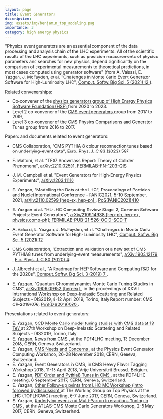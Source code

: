 ```yaml
---
layout: page
title: Event Generators
description: 
img: assets/img/benjamin_top_modeling.png
importance: 3
category: high energy physics
---
```


"Physics event generators are an essential component of the data processing and analysis chain of the LHC experiments. All of the scientific results of the LHC experiments, such as precision measurements of physics parameters and searches for new physics, depend significantly on the comparison of experimental measurements to theoretical predictions, in most cases computed using generator software" (from A. Valsssi, E. Yazgan, J. McFayden, et al. "Challenges in Monte Carlo Event Generator Software for High-Luminosity LHC", <a href="https://link.springer.com/article/10.1007/s41781-021-00055-1"> Comput. Softw. Big Sci. 5 (2021) 12 </a>).

Related convenerships:
* Co-convener of the <a href="https://hepsoftwarefoundation.org/activities/generators.html"> physics generators group of High Energy Physics Software Foundation (HSF) </a> from 2020 to 2023. 
* Level 2 co-convener of the <a href="https://twiki.cern.ch/twiki/bin/view/CMS/GeneratorMain"> CMS event generators </a> group from 2017 to 2019, 
* Level 3 co-convener of the CMS Physics Comparisons and Generator Tunes group from 2016 to 2017. 

Papers and documents related to event generators:

* CMS Collaboration, "CMS PYTHIA 8 colour reconnection tunes based on underlying-event data", <a href="https://link.springer.com/article/10.1140/epjc/s10052-023-11630-8"> Euro. Phys. J. C 83 (2023) 587 </a>

* F. Maltoni, et al. "TF07 Snowmass Report: Theory of Collider Phenomena", <a href="https://doi.org/10.48550/arXiv.2210.02591"> arXiv:2210.02591, FERMILAB-FN-1203-QIS </a>

* J. M. Campbell et al. "Event Generators for High-Energy Physics Experiments", <a href="https://arxiv.org/abs/2203.11110"> arXiv:2203.11110 </a>

* E. Yazgan, "Modelling the Data at the LHC", Proceedings of Particles and Nuclei International Conference - PANIC2021, 5-10 September, 2021, <a href="https://arxiv.org/abs/2110.02599"> arXiv:2110.02599 [hep-ex, hep-ph] </a>, <a href="https://pos.sissa.it/380/410/"> PoS(PANIC2021)410 </a>

* E. Yazgan et al. "HL-LHC Computing Review Stage-2, Common Software Projects: Event Generators", <a href="https://arxiv.org/abs/2109.14938"> arXiv/2109.14938 [hep-ph, hep-ex, physics.comp-ph]; FERMILAB-PUB-21-526-OCIO-SCD-T </a>

* A. Valsssi, E. Yazgan, J. McFayden, et al. "Challenges in Monte Carlo Event Generator Software for High-Luminosity LHC", <a href="https://link.springer.com/article/10.1007/s41781-021-00055-1"> Comput. Softw. Big Sci. 5 (2021) 12 </a>

* CMS Collaboration, "Extraction and validation of a new set of CMS PYTHIA8 tunes from underlying-event measurements", <a href="https://arxiv.org/abs/1903.12179"> arXiv:1903.12179 </a>, <a href="https://link.springer.com/article/10.1140%2Fepjc%2Fs10052-019-7499-4"> Eur. Phys. J. C 80 (2020) 4</a>.

* J. Albrecht et al., "A Roadmap for HEP Software and Computing R&D for the 2020s", <a href="https://link.springer.com/article/10.1007/s41781-018-0018-8"> Comput. Softw. Big Sci. 3 (2019) 7 </a>.

* E. Yazgan, "Quantum Chromodynamics Monte Carlo Tuning Studies in CMS", <a href="https://arxiv.org/abs/1906.09952"> arXiv:1906.09952 [hep-ex] </a>, in the proceedings of XXVII International Workshop on Deep-Inelastic Scattering and Related Subjects - DIS2019, 8-12 April 2019, Torino, Italy Report number: CMS CR-2019/076, <a href="https://pos.sissa.it/352/080/"> PoS(DIS2019)080 </a>.


Presentations related to event generators:

* E. Yazgan, <a href="https://indico.cern.ch/event/749003/contributions/3319993/attachments/1828109/2992656/yazgan_DIS2019.pdf"> QCD Monte Carlo model tuning studies with CMS data at 13 TeV </a> at 27th Workshop on Deep-Inelastic Scattering and Related Subjects - DIS2019, Torino, Italy 
* E. Yazgan, <a href="https://indico.cern.ch/event/761343/timetable/"> News from CMS </a>, at the PDF4LHC meeting, 13 December 2018, CERN, Geneva, Switzerland.
* E. Yazgan, <a href="https://indico.cern.ch/event/751693/timetable/"> CMS Needs and Concerns </a>, at the Physics Event Generator Computing Workshop, 26-28 November 2018, CERN, Geneva, Switzerland.
* E. Yazgan, Event Generators in CMS, in CMS Heavy Flavor Tagging Workshop 2018, 11-13 April 2018, Vrije Universiteit Brussel, Belgium.
* E. Yazgan, <a href="https://indico.cern.ch/event/647565/timetable/"> PDF Order and Pythia8 Tunes in CMS </a>, at the PDF4LHC meeting, 6 September 2017, CERN, Geneva, Switzerland.
* E. Yazgan, <a href="https://indico.cern.ch/event/596233/timetable/#35-other-follow-up-points-from"> Other Follow-up points from LHC MC Workshop (intro followed by discussion) </a> at The Working Group on Top Physics at the LHC (TOPLHCWG) meeting, 6-7 June 2017, CERN, Geneva, Switzerland. 
* E. Yazgan, <a href="https://indico.cern.ch/event/588781/contributions/2547587/attachments/1453808/2242949/ATLAS-CMS-MC2017_efe_yazgan.pdf"> Underlying event and Multi-Parton Interactions Tuning in CMS </a>, at the ATLAS-CMS Monte Carlo Generators Workshop, 2-5 May 2017, CERN, Geneva, Switzerland. 

<!--
Every project has a beautiful feature showcase page.
It's easy to include images in a flexible 3-column grid format.
Make your photos 1/3, 2/3, or full width.

To give your project a background in the portfolio page, just add the img tag to the front matter like so:

    ---
    layout: page
    title: project
    description: a project with a background image
    img: /assets/img/12.jpg
    ---

<div class="row">
    <div class="col-sm mt-3 mt-md-0">
        <img class="img-fluid rounded z-depth-1" src="{{ '/assets/img/1.jpg' | relative_url }}" alt="" title="example image"/>
    </div>
    <div class="col-sm mt-3 mt-md-0">
        <img class="img-fluid rounded z-depth-1" src="{{ '/assets/img/3.jpg' | relative_url }}" alt="" title="example image"/>
    </div>
    <div class="col-sm mt-3 mt-md-0">
        <img class="img-fluid rounded z-depth-1" src="{{ '/assets/img/5.jpg' | relative_url }}" alt="" title="example image"/>
    </div>
</div>
<div class="caption">
    Caption photos easily. On the left, a road goes through a tunnel. Middle, leaves artistically fall in a hipster photoshoot. Right, in another hipster photoshoot, a lumberjack grasps a handful of pine needles.
</div>
<div class="row">
    <div class="col-sm mt-3 mt-md-0">
        <img class="img-fluid rounded z-depth-1" src="{{ '/assets/img/5.jpg' | relative_url }}" alt="" title="example image"/>
    </div>
</div>
<div class="caption">
    This image can also have a caption. It's like magic.
</div>

You can also put regular text between your rows of images.
Say you wanted to write a little bit about your project before you posted the rest of the images.
You describe how you toiled, sweated, *bled* for your project, and then... you reveal it's glory in the next row of images.


<div class="row justify-content-sm-center">
    <div class="col-sm-8 mt-3 mt-md-0">
        <img class="img-fluid rounded z-depth-1" src="{{ '/assets/img/6.jpg' | relative_url }}" alt="" title="example image"/>
    </div>
    <div class="col-sm-4 mt-3 mt-md-0">
        <img class="img-fluid rounded z-depth-1" src="{{ '/assets/img/11.jpg' | relative_url }}" alt="" title="example image"/>
    </div>
</div>
<div class="caption">
    You can also have artistically styled 2/3 + 1/3 images, like these.
</div>


The code is simple.
Just wrap your images with `<div class="col-sm">` and place them inside `<div class="row">` (read more about the <a href="https://getbootstrap.com/docs/4.4/layout/grid/">Bootstrap Grid</a> system).
To make images responsive, add `img-fluid` class to each; for rounded corners and shadows use `rounded` and `z-depth-1` classes.
Here's the code for the last row of images above:

```html
<div class="row justify-content-sm-center">
    <div class="col-sm-8 mt-3 mt-md-0">
        <img class="img-fluid rounded z-depth-1" src="{{ '/assets/img/6.jpg' | relative_url }}" alt="" title="example image"/>
    </div>
    <div class="col-sm-4 mt-3 mt-md-0">
        <img class="img-fluid rounded z-depth-1" src="{{ '/assets/img/11.jpg' | relative_url }}" alt="" title="example image"/>
    </div>
</div>
```
-->
